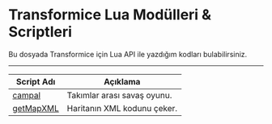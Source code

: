 # Transformice Lua Modülleri & Scriptleri
Bu dosyada Transformice için Lua API ile yazdığım kodları bulabilirsiniz.


----------


| Script Adı | Açıklama |
| ------ | ------ |
| [campal](campal/campal.lua) | Takımlar arası savaş oyunu. |
| [getMapXML](scripts/getMapXML/getMapXML.lua) | Haritanın XML kodunu çeker. |
